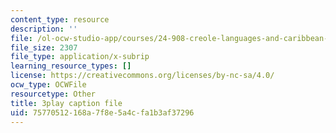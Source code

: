```yaml
---
content_type: resource
description: ''
file: /ol-ocw-studio-app/courses/24-908-creole-languages-and-caribbean-identities-spring-2017/75770512168a7f8e5a4cfa1b3af37296_w-zdunIsHUU.srt
file_size: 2307
file_type: application/x-subrip
learning_resource_types: []
license: https://creativecommons.org/licenses/by-nc-sa/4.0/
ocw_type: OCWFile
resourcetype: Other
title: 3play caption file
uid: 75770512-168a-7f8e-5a4c-fa1b3af37296
---
```

